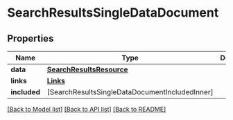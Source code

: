 # SearchResultsSingleDataDocument

## Properties
Name | Type | Description | Notes
------------ | ------------- | ------------- | -------------
**data** | [**SearchResultsResource**](SearchResultsResource.md) |  | [optional] 
**links** | [**Links**](Links.md) |  | [optional] 
**included** | [SearchResultsSingleDataDocumentIncludedInner] |  | [optional] 

[[Back to Model list]](../README.md#documentation-for-models) [[Back to API list]](../README.md#documentation-for-api-endpoints) [[Back to README]](../README.md)


